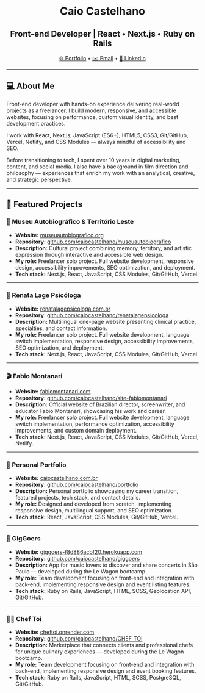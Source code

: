 <h1 align="center">Caio Castelhano</h1>
<h2 align="center">Front-end Developer | React • Next.js • Ruby on Rails</h2>

<p align="center">
  <a href="https://caiocastelhano.com.br" target="_blank">🌐 Portfolio</a> •
  <a href="mailto:castelhanoc@gmail.com">✉️ Email</a> •
  <a href="https://linkedin.com/in/caio-castelhano" target="_blank">💼 LinkedIn</a>
</p>

---

## 💻 About Me

Front-end developer with hands-on experience delivering real-world projects as a freelancer. I build modern, responsive, and accessible websites, focusing on performance, custom visual identity, and best development practices.

I work with React, Next.js, JavaScript (ES6+), HTML5, CSS3, Git/GitHub, Vercel, Netlify, and CSS Modules — always mindful of accessibility and SEO.

Before transitioning to tech, I spent over 10 years in digital marketing, content, and social media. I also have a background in film direction and philosophy — experiences that enrich my work with an analytical, creative, and strategic perspective.

---

## 📂 Featured Projects

### 🎨 Museu Autobiográfico & Território Leste
- **Website:** [museuautobiografico.org](https://www.museuautobiografico.org/)  
- **Repository:** [github.com/caiocastelhano/museuautobiografico](https://github.com/caiocastelhano/museu-autobiografico)  
- **Description:** Cultural project combining memory, territory, and artistic expression through interactive and accessible web design.  
- **My role:** Freelancer solo project. Full website development, responsive design, accessibility improvements, SEO optimization, and deployment.  
- **Tech stack:** Next.js, React, JavaScript, CSS Modules, Git/GitHub, Vercel.

---

### 🧠 Renata Lage Psicóloga
- **Website:** [renatalagepsicologa.com.br](https://www.renatalagepsicologa.com.br/)  
- **Repository:** [github.com/caiocastelhano/renatalagepsicologa](https://github.com/caiocastelhano/renatalagepsicologa)  
- **Description:** Multilingual one-page website presenting clinical practice, specialties, and contact information.  
- **My role:** Freelancer solo project. Full website development, language switch implementation, responsive design, accessibility improvements, SEO optimization, and deployment.  
- **Tech stack:** Next.js, React, JavaScript, CSS Modules, Git/GitHub, Vercel.

---

### 🎬 Fabio Montanari
- **Website:** [fabiomontanari.com](https://fabiomontanari.com/)  
- **Repository:** [github.com/caiocastelhano/site-fabiomontanari](https://github.com/caiocastelhano/site-fabiomontanari)
- **Description:** Official website of Brazilian director, screenwriter, and educator Fabio Montanari, showcasing his work and career.  
- **My role:** Freelancer solo project. Full website development, language switch implementation, performance optimization, accessibility improvements, and custom domain deployment.  
- **Tech stack:** Next.js, React, JavaScript, CSS Modules, Git/GitHub, Vercel, Netlify.

---

### 💼 Personal Portfolio
- **Website:** [caiocastelhano.com.br](https://www.caiocastelhano.com.br/)  
- **Repository:** [github.com/caiocastelhano/portfolio](https://github.com/caiocastelhano/portfolio)  
- **Description:** Personal portfolio showcasing my career transition, featured projects, tech stack, and contact details.  
- **My role:** Designed and developed from scratch, implementing responsive design, multilingual support, and SEO optimization.  
- **Tech stack:** React, JavaScript, CSS Modules, Git/GitHub, Vercel.

---

### 🎵 GigGoers
- **Website:** [giggoers-f8d886acbf20.herokuapp.com](https://giggoers-f8d886acbf20.herokuapp.com/)  
- **Repository:** [github.com/caiocastelhano/giggoers](https://github.com/caiocastelhano/giggoers)  
- **Description:** App for music lovers to discover and share concerts in São Paulo — developed during the Le Wagon bootcamp.  
- **My role:** Team development focusing on front-end and integration with back-end, implementing responsive design and event listing features.  
- **Tech stack:** Ruby on Rails, JavaScript, HTML, SCSS, Geolocation API, Git/GitHub.

---

### 👨‍🍳 Chef Toi
- **Website:** [cheftoi.onrender.com](https://cheftoi.onrender.com/)  
- **Repository:** [github.com/caiocastelhano/CHEF_TOI](https://github.com/caiocastelhano/CHEF_TOI)  
- **Description:** Marketplace that connects clients and professional chefs for unique culinary experiences — developed during the Le Wagon bootcamp.  
- **My role:** Team development focusing on front-end and integration with back-end, implementing responsive design and event booking features.  
- **Tech stack:** Ruby on Rails, JavaScript, HTML, SCSS, PostgreSQL, Git/GitHub.
